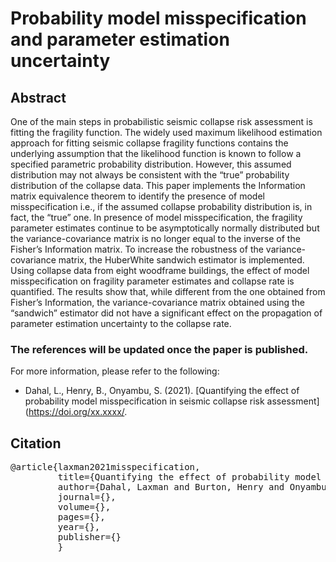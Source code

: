 # Probability model misspecification and parameter estimation uncertainty
## Abstract
One of the main steps in probabilistic seismic collapse risk assessment is fitting the fragility function. The widely used maximum likelihood estimation approach for fitting seismic collapse fragility functions contains the underlying assumption that the likelihood function is known to follow a specified parametric probability distribution. However, this assumed distribution may not always be consistent with the “true” probability distribution of the collapse data. This paper implements the Information matrix equivalence theorem to identify the presence of model misspecification i.e., if the assumed collapse probability distribution is, in fact, the “true” one. In presence of model misspecification, the fragility parameter estimates continue to be asymptotically normally distributed but the variance-covariance matrix is no longer equal to the inverse of the Fisher’s Information matrix. To increase the robustness of the variance-covariance matrix, the HuberWhite sandwich estimator is implemented. Using collapse data from eight woodframe buildings, the effect of model misspecification on fragility parameter estimates and collapse rate is quantified. The results show that, while different from the one obtained from Fisher’s Information, the variance-covariance matrix obtained using the “sandwich” estimator did not have a significant effect on the propagation of parameter estimation uncertainty to the collapse rate.

### The references will be updated once the paper is published. 
For more information, please refer to the following:
* Dahal, L., Henry, B., Onyambu, S. (2021). [Quantifying the effect of probability model misspecification in seismic collapse risk assessment](https://doi.org/xx.xxxx/.

## Citation
<pre>
@article{laxman2021misspecification,  
         title={Quantifying the effect of probability model misspecification in seismic collapse risk assessment},  
         author={Dahal, Laxman and Burton, Henry and Onyambu, Samuel},  
         journal={},  
         volume={},  
         pages={},  
         year={},  
         publisher={}  
         }
</pre>
